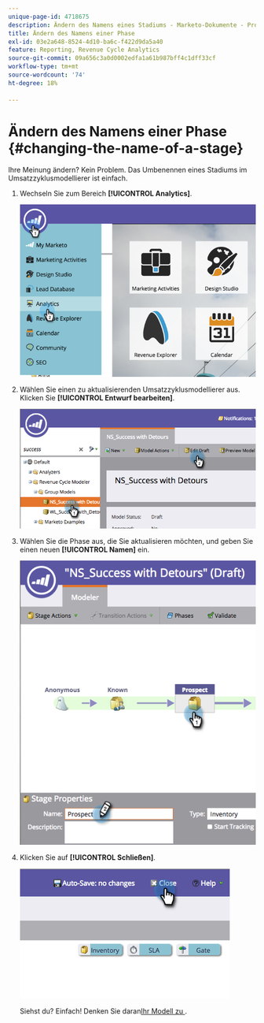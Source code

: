 ```yaml
---
unique-page-id: 4718675
description: Ändern des Namens eines Stadiums - Marketo-Dokumente - Produktdokumentation
title: Ändern des Namens einer Phase
exl-id: 03e2a648-8524-4d10-ba6c-f422d9da5a40
feature: Reporting, Revenue Cycle Analytics
source-git-commit: 09a656c3a0d0002edfa1a61b987bff4c1dff33cf
workflow-type: tm+mt
source-wordcount: '74'
ht-degree: 18%

---
```


# Ändern des Namens einer Phase {#changing-the-name-of-a-stage}

Ihre Meinung ändern? Kein Problem. Das Umbenennen eines Stadiums im Umsatzzyklusmodellierer ist einfach.

1. Wechseln Sie zum Bereich **[!UICONTROL Analytics]**.

   ![](assets/image2015-4-27-23-3a18-3a34.png)

1. Wählen Sie einen zu aktualisierenden Umsatzzyklusmodellierer aus. Klicken Sie **[!UICONTROL Entwurf bearbeiten]**.

   ![](assets/image2015-4-27-17-3a36-3a33.png)

1. Wählen Sie die Phase aus, die Sie aktualisieren möchten, und geben Sie einen neuen **[!UICONTROL Namen]** ein.

   ![](assets/image2015-4-27-17-3a40-3a46.png)

1. Klicken Sie auf **[!UICONTROL Schließen]**.

   ![](assets/image2015-4-27-17-3a41-3a51.png)

   Siehst du? Einfach! Denken Sie daran[&#x200B; Ihr Modell zu &#x200B;](/help/marketo/product-docs/reporting/revenue-cycle-analytics/revenue-cycle-models/approve-unapprove-a-revenue-model.md).
